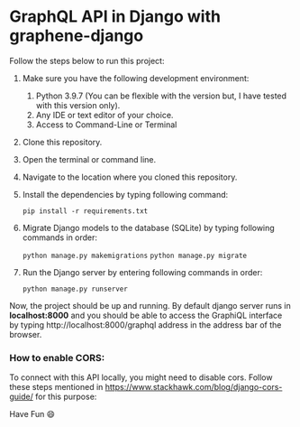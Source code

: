 # GraphQL API in Django with graphene-django


Follow the steps below to run this project:

1.  Make sure you have the following development environment:
    1.  Python 3.9.7 (You can be flexible with the version but, I have tested with this version only).
    1.  Any IDE or text editor of your choice.
    1.  Access to Command-Line or Terminal 

1.  Clone this repository.
1.  Open the terminal or command line.
1.  Navigate to the location where you cloned this repository.
1.  Install the dependencies by typing following command:
  
      `pip install -r requirements.txt`

1.  Migrate Django models to the database (SQLite) by typing following commands in order:

      `python manage.py makemigrations`
      `python manage.py migrate`
      
1.  Run the Django server by entering following commands in order:

      `python manage.py runserver`
      
Now, the project should be up and running. By default django server runs in <b>localhost:8000</b> and you should be able to access the GraphiQL interface by typing
http://localhost:8000/graphql address in the address bar of the browser.

### How to enable CORS:

To connect with this API locally, you might need to disable cors. Follow these steps mentioned in https://www.stackhawk.com/blog/django-cors-guide/ for this purpose:


Have Fun :smile:
